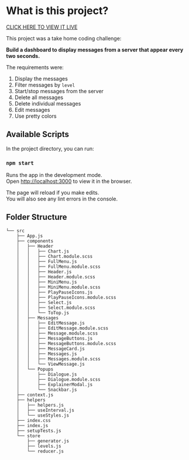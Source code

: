 # What is this project?

[CLICK HERE TO VIEW IT LIVE](https://serene-savannah-58732.herokuapp.com/) 

This project was a take home coding challenge: 

**Build a dashboard to display messages from a server that appear every two seconds.** 

The requirements were: 
1. Display the messages
2. Filter messages by `level`
3. Start/stop messages from the server
4. Delete all messages
5. Delete individual messages
6. Edit messages
7. Use pretty colors

## Available Scripts

In the project directory, you can run:

### `npm start`

Runs the app in the development mode.\
Open [http://localhost:3000](http://localhost:3000) to view it in the browser.

The page will reload if you make edits.\
You will also see any lint errors in the console.

## Folder Structure
```
└── src
    ├── App.js
    ├── components
    │   ├── Header
    │   │   ├── Chart.js
    │   │   ├── Chart.module.scss
    │   │   ├── FullMenu.js
    │   │   ├── FullMenu.module.scss
    │   │   ├── Header.js
    │   │   ├── Header.module.scss
    │   │   ├── MiniMenu.js
    │   │   ├── MiniMenu.module.scss
    │   │   ├── PlayPauseIcons.js
    │   │   ├── PlayPauseIcons.module.scss
    │   │   ├── Select.js
    │   │   ├── Select.module.scss
    │   │   └── ToTop.js
    │   ├── Messages
    │   │   ├── EditMessage.js
    │   │   ├── EditMessage.module.scss
    │   │   ├── Message.module.scss
    │   │   ├── MessageButtons.js
    │   │   ├── MessageButtons.module.scss
    │   │   ├── MessageCard.js
    │   │   ├── Messages.js
    │   │   ├── Messages.module.scss
    │   │   └── ViewMessage.js
    │   └── Popups
    │       ├── Dialogue.js
    │       ├── Dialogue.module.scss
    │       ├── ExplainerModal.js
    │       └── Snackbar.js
    ├── context.js
    ├── helpers
    │   ├── helpers.js
    │   ├── useInterval.js
    │   └── useStyles.js
    ├── index.css
    ├── index.js
    ├── setupTests.js
    └── store
        ├── generator.js
        ├── levels.js
        └── reducer.js
```
